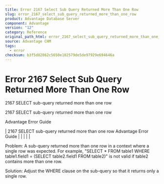 ```yaml
---
title: Error 2167 Select Sub Query Returned More Than One Row
slug: error_2167_select_sub_query_returned_more_than_one_row
product: Advantage Database Server
component: Advantage
version: "12"
category: Reference
original_path_html: error_2167_select_sub_query_returned_more_than_one_row.htm
source: Advantage CHM
tags:
  - error
checksum: b3f5d82862c5650e102579de5de97929e694646a
---
```


# Error 2167 Select Sub Query Returned More Than One Row

2167 SELECT sub-query returned more than one row

2167 SELECT sub-query returned more than one row

Advantage Error Guide

| 2167 SELECT sub-query returned more than one row  Advantage Error Guide |  |  |  |  |

Problem: A sub-query returned more than one row in a context where a single row was expected. For example, "SELECT \* FROM table1 WHERE table1.field1 = (SELECT table2.field1 FROM table2)" is not valid if table2 contains more than one row.

Solution: Adjust the WHERE clause on the sub-query so that it returns only a single row.
